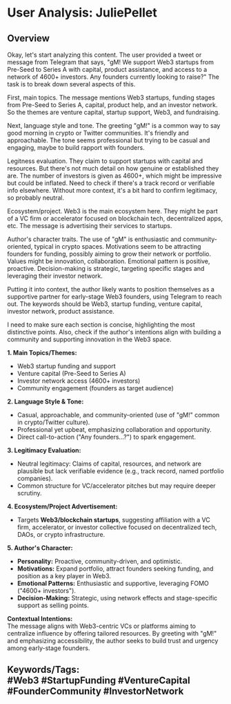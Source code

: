 # User Analysis: JuliePellet

## Overview

<think>
Okay, let's start analyzing this content. The user provided a tweet or message from Telegram that says, "gM! We support Web3 startups from Pre-Seed to Series A with capital, product assistance, and access to a network of 4600+ investors. Any founders currently looking to raise?" The task is to break down several aspects of this.

First, main topics. The message mentions Web3 startups, funding stages from Pre-Seed to Series A, capital, product help, and an investor network. So the themes are venture capital, startup support, Web3, and fundraising.

Next, language style and tone. The greeting "gM!" is a common way to say good morning in crypto or Twitter communities. It's friendly and approachable. The tone seems professional but trying to be casual and engaging, maybe to build rapport with founders.

Legitness evaluation. They claim to support startups with capital and resources. But there's not much detail on how genuine or established they are. The number of investors is given as 4600+, which might be impressive but could be inflated. Need to check if there's a track record or verifiable info elsewhere. Without more context, it's a bit hard to confirm legitimacy, so probably neutral.

Ecosystem/project. Web3 is the main ecosystem here. They might be part of a VC firm or accelerator focused on blockchain tech, decentralized apps, etc. The message is advertising their services to startups.

Author's character traits. The use of "gM" is enthusiastic and community-oriented, typical in crypto spaces. Motivations seem to be attracting founders for funding, possibly aiming to grow their network or portfolio. Values might be innovation, collaboration. Emotional pattern is positive, proactive. Decision-making is strategic, targeting specific stages and leveraging their investor network.

Putting it into context, the author likely wants to position themselves as a supportive partner for early-stage Web3 founders, using Telegram to reach out. The keywords should be Web3, startup funding, venture capital, investor network, product assistance.

I need to make sure each section is concise, highlighting the most distinctive points. Also, check if the author's intentions align with building a community and supporting innovation in the Web3 space.
</think>

**1. Main Topics/Themes:**  
- Web3 startup funding and support  
- Venture capital (Pre-Seed to Series A)  
- Investor network access (4600+ investors)  
- Community engagement (founders as target audience)  

**2. Language Style & Tone:**  
- Casual, approachable, and community-oriented (use of "gM!" common in crypto/Twitter culture).  
- Professional yet upbeat, emphasizing collaboration and opportunity.  
- Direct call-to-action ("Any founders...?") to spark engagement.  

**3. Legitimacy Evaluation:**  
- Neutral legitimacy: Claims of capital, resources, and network are plausible but lack verifiable evidence (e.g., track record, named portfolio companies).  
- Common structure for VC/accelerator pitches but may require deeper scrutiny.  

**4. Ecosystem/Project Advertisement:**  
- Targets **Web3/blockchain startups**, suggesting affiliation with a VC firm, accelerator, or investor collective focused on decentralized tech, DAOs, or crypto infrastructure.  

**5. Author's Character:**  
- **Personality:** Proactive, community-driven, and optimistic.  
- **Motivations:** Expand portfolio, attract founders seeking funding, and position as a key player in Web3.  
- **Emotional Patterns:** Enthusiastic and supportive, leveraging FOMO ("4600+ investors").  
- **Decision-Making:** Strategic, using network effects and stage-specific support as selling points.  

**Contextual Intentions:**  
The message aligns with Web3-centric VCs or platforms aiming to centralize influence by offering tailored resources. By greeting with "gM!" and emphasizing accessibility, the author seeks to build trust and urgency among early-stage founders.  

**Keywords/Tags:**  
#Web3 #StartupFunding #VentureCapital #FounderCommunity #InvestorNetwork
---

